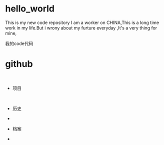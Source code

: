 # hello_world
This is my new code repository
I am a worker on CHINA,This is a long time work in my life.But i wrony about my furture everyday ,It's a very thing for mine,
<!doctype html>
<html>
  <head>我的code代码</head>
  <body>
    <h1><a herf="www.github.com">github</a></h1>
    <ul>
      <li><p>项目</p></li>
      <li><p>历史</p><li>
      <li><p>档案</p><li>
    </ul>
    
    
  </body>
</html>
